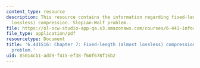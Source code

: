 ```yaml
---
content_type: resource
description: This resource contains the information regarding fixed-length (almost
  lossless) compression. Slepian-Wolf problem..
file: https://ol-ocw-studio-app-qa.s3.amazonaws.com/courses/6-441-information-theory-spring-2016/85014cb1add9f415ef38f60f678f16b2_MIT6_441S16_chapter_7.pdf
file_type: application/pdf
resourcetype: Document
title: '6.441S16: Chapter 7: Fixed-length (almost lossless) compression. Slepian-Wolf
  problem.'
uid: 85014cb1-add9-f415-ef38-f60f678f16b2
---
```

